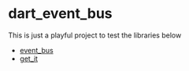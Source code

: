 # dart_event_bus

This is just a playful project to test the libraries below
- [event_bus](https://pub.dev/packages/event_bus)
- [get_it](https://pub.dev/packages/get_it)

